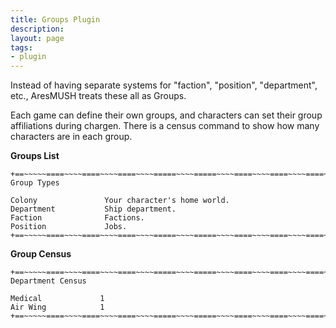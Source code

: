 ```yaml
---
title: Groups Plugin
description:
layout: page
tags: 
- plugin
---
```


Instead of having separate systems for "faction", "position", "department", etc., AresMUSH treats these all as Groups.  

Each game can define their own groups, and characters can set their group affiliations during chargen.  There is a census command to show how many characters are in each group.

**Groups List**

    +==~~~~~====~~~~====~~~~====~~~~=====~~~~=====~~~~====~~~~====~~~~====~~~~~==+
    Group Types
    
    Colony               Your character's home world.
    Department           Ship department.
    Faction              Factions.
    Position             Jobs.
    +==~~~~~====~~~~====~~~~====~~~~=====~~~~=====~~~~====~~~~====~~~~====~~~~~==+

**Group Census**

    +==~~~~~====~~~~====~~~~====~~~~=====~~~~=====~~~~====~~~~====~~~~====~~~~~==+
    Department Census
    
    Medical             1
    Air Wing            1
    +==~~~~~====~~~~====~~~~====~~~~=====~~~~=====~~~~====~~~~====~~~~====~~~~~==+

